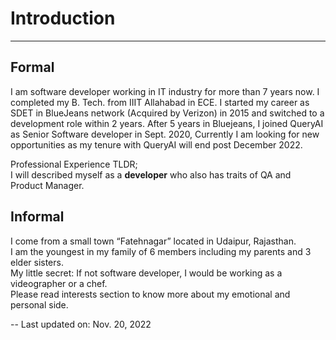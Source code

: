 # Introduction

---

## Formal

I am software developer working in IT industry for more than 7 years now. I completed my B. Tech. from IIIT Allahabad in ECE. I started my career as SDET in BlueJeans network (Acquired by Verizon) in 2015 and switched to a development role within 2 years. After 5 years in Bluejeans, I joined QueryAI as Senior Software developer in Sept. 2020, Currently I am looking for new opportunities as my tenure with QueryAI will end post December 2022.  
  
Professional Experience TLDR;  
I will described myself as a **developer** who also has traits of QA and Product Manager.  
  
## Informal

I come from a small town “Fatehnagar” located in Udaipur, Rajasthan.  
I am the youngest in my family of 6 members including my parents and 3 elder sisters.  
My little secret: If not software developer, I would be working as a videographer or a chef.  
Please read interests section to know more about my emotional and personal side.  
  
  
-- Last updated on: Nov. 20, 2022
